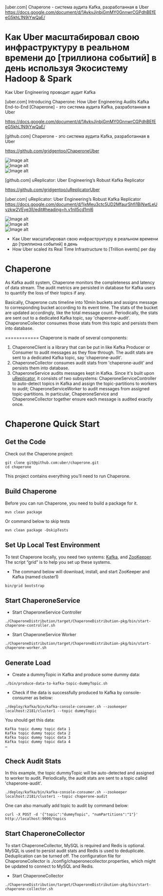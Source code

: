 [uber.com] Chaperone - система аудита Kafka, разработанная в Uber  
https://docs.google.com/document/d/1AvkvJjnbjGmMY0GnnwrCGPdhBEfEeG5khL1N9iYwQaE/  

# Как Uber масштабировал свою инфраструктуру в реальном времени до [триллиона событий] в день используя Экосистему Hadoop & Spark

Как Uber Engineering проводит аудит Kafka

[uber.com] Introducing Chaperone: How Uber Engineering Audits Kafka End-to-End
[Chaperone] - это система аудита Kafka, разработанная в Uber 

https://docs.google.com/document/d/1AvkvJjnbjGmMY0GnnwrCGPdhBEfEeG5khL1N9iYwQaE/  

[github.com] Chaperone - это система аудита Kafka, разработанная в Uber

https://github.com/gridgentoo/ChaperoneUber  

![Image alt](https://i2.wp.com/www.datio.com/wp-content/uploads/2017/01/Mesos1.png?resize=653%2C304)  
![Image alt](http://eng.uber.com/wp-content/uploads/2016/07/TechStackStorageOverview.png)  
![Image alt](http://eng.uber.com/wp-content/uploads/2016/08/image00.png)  

[github.com] uReplicator: Uber Engineering’s Robust Kafka Replicator 

https://github.com/gridgentoo/uReplicatorUber  

[uber.com] uReplicator: Uber Engineering’s Robust Kafka Replicator  
https://docs.google.com/document/d/1jxMeu3ctc5UD2MfaurShfi1BiNwtLeUvzkw2VEye3II/edit#heading=h.v1nll5cd1ml6  


![Image alt](https://cdn-images-1.medium.com/max/1600/1*FYR3tjCt8qcpCm-AHZORsQ.png)  
![Image alt](http://eng.uber.com/wp-content/uploads/2016/12/kafka_pipeline.png)  
![Image alt](http://eng.uber.com/wp-content/uploads/2016/12/chaperone_architecture.png)  

* Как Uber масштабировал свою инфраструктуру в реальном времени до [триллиона событий] в день
* How Uber scaled its Real Time Infrastructure to [Trillion events] per day

Chaperone
============
As Kafka audit system, Chaperone monitors the completeness and latency of data stream. The audit metrics are persisted in database for Kafka users to quantify the loss of their topics if any.

Basically, Chaperone cuts timeline into 10min buckets and assigns message to corresponding bucket according to its event time. The stats of the bucket are updated accordingly, like the total message count. Periodically, the stats are sent out to a dedicated Kafka topic, say 'chaperone-audit'. ChaperoneCollector consumes those stats from this topic and persists them into database.

============
Chaperone is made of several components:

1. ChaperoneClient is a library that can be put in like Kafka Producer or Consumer to audit messages as they flow through. The audit stats are sent to a dedicated Kafka topic, say 'chaperone-audit'.
2. ChaperoneCollector consumes audit stats from 'chaperone-audit' and persists them into database.
3. ChaperoneService audits messages kept in Kafka. Since it's built upon [uReplicator](https://github.com/uber/uReplicator), it consists of two subsystems: ChaperoneServiceController to auto-detect topics in Kafka and assign the topic-partitions to workers to audit; ChaperoneServiceWorker to audit messages from assigned topic-partitions. In particular, ChaperoneService and ChaperoneCollector together ensure each message is audited exactly once.

# Chaperone Quick Start

## Get the Code
Check out the Chaperone project:
```
git clone git@github.com:uber/chaperone.git
cd chaperone
```
This project contains everything you’ll need to run Chaperone.


## Build Chaperone
Before you can run Chaperone, you need to build a package for it.
```
mvn clean package
```
Or command below to skip tests
```
mvn clean package -DskipTests
```


## Set Up Local Test Environment
To test Chaperone locally, you need two systems: [Kafka](http://kafka.apache.org/), and [ZooKeeper](http://zookeeper.apache.org/). The script “grid” is to help you set up these systems.
- The command below will download, install, and start ZooKeeper and Kafka (named cluster1)
```
bin/grid bootstrap
```


## Start ChaperoneService
- Start ChaperoneService Controller
```
./ChaperoneDistribution/target/ChaperoneDistribution-pkg/bin/start-chaperone-controller.sh
```

- Start ChaperoneService Worker 
```
./ChaperoneDistribution/target/ChaperoneDistribution-pkg/bin/start-chaperone-worker.sh
```


## Generate Load 
- Create a dummyTopic in Kafka and produce some dummy data:
```
./bin/produce-data-to-kafka-topic-dummyTopic.sh
```
- Check if the data is successfully produced to Kafka by console-consumer as below:
```
./deploy/kafka/bin/kafka-console-consumer.sh --zookeeper localhost:2181/cluster1 --topic dummyTopic
```
You should get this data:
```
Kafka topic dummy topic data 1
Kafka topic dummy topic data 2
Kafka topic dummy topic data 3
Kafka topic dummy topic data 4
…
```


## Check Audit Stats
In this example, the topic dummyTopic will be auto-detected and assigned to worker to audit. Periodically, the audit stats are sent to a topic called 'chaperone-audit'. 
```
./deploy/kafka/bin/kafka-console-consumer.sh --zookeeper localhost:2181/cluster1 --topic chaperone-audit 
```
One can also manually add topic to audit by command below:
```
curl -X POST -d '{"topic":"dummyTopic", "numPartitions":"1"}' http://localhost:9000/topics
```


## Start ChaperoneCollector
To start ChaperoneCollector, MySQL is required and Redis is optional. MySQL is used to persist audit stats and Redis is used to deduplicate. Deduplication can be turned off. The configuration file for ChaperoneCollector is ./config/chaperonecollector.properties, which might be updated to connect to MySQL and Redis.
- Start ChaperoneCollector
```
./ChaperoneDistribution/target/ChaperoneDistribution-pkg/bin/start-chaperone-collector.sh
```
